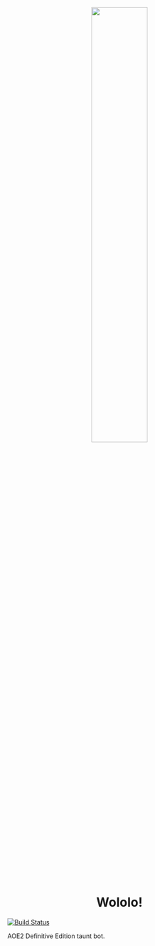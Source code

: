 <p align="center">
    <img src="https://github.com/evanjaramillo/wololo/assets/monk.jpeg" width="50%"/>
</p>
<h1 align="center">Wololo!</h1>

[![Build Status](https://travis-ci.com/evanjaramillo/wololo.svg?branch=master)](https://travis-ci.com/evanjaramillo/wololo)

AOE2 Definitive Edition taunt bot.
